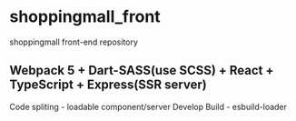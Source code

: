 # shoppingmall_front
shoppingmall front-end repository

## Webpack 5 + Dart-SASS(use SCSS) + React + TypeScript + Express(SSR server)
Code spliting - loadable component/server
Develop Build - esbuild-loader
